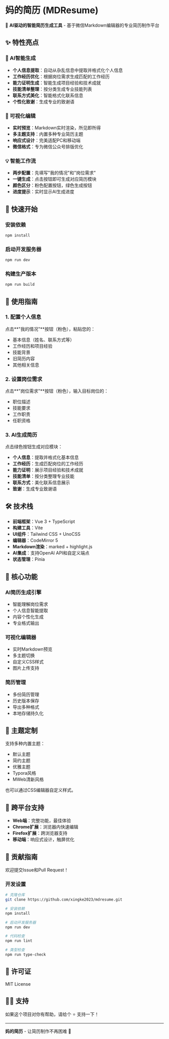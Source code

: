 # 妈的简历 (MDResume)

🚀 **AI驱动的智能简历生成工具** - 基于微信Markdown编辑器的专业简历制作平台

## ✨ 特性亮点

### 🤖 AI智能生成

- **个人信息提取**：自动从杂乱信息中提取并格式化个人信息
- **工作经历优化**：根据岗位需求生成匹配的工作经历
- **能力证明生成**：智能生成项目经验和技术成就
- **技能清单整理**：按分类生成专业技能列表
- **联系方式美化**：智能格式化联系信息
- **个性化致谢**：生成专业的致谢语

### 🎨 可视化编辑

- **实时预览**：Markdown实时渲染，所见即所得
- **多主题支持**：内置多种专业简历主题
- **响应式设计**：完美适配PC和移动端
- **微信格式**：专为微信公众号排版优化

### 💡 智能工作流

- **两步配置**：先填写"我的情况"和"岗位需求"
- **一键生成**：点击按钮即可生成对应简历模块
- **颜色区分**：粉色配置按钮，绿色生成按钮
- **进度提示**：实时显示AI生成进度

## 🚀 快速开始

### 安装依赖

```bash
npm install
```

### 启动开发服务器

```bash
npm run dev
```

### 构建生产版本

```bash
npm run build
```

## 📖 使用指南

### 1. 配置个人信息

点击**"我的情况"**按钮（粉色），粘贴您的：

- 基本信息（姓名、联系方式等）
- 工作经历和项目经验
- 技能背景
- 旧简历内容
- 其他相关信息

### 2. 设置岗位需求

点击**"岗位需求"**按钮（粉色），输入目标岗位的：

- 职位描述
- 技能要求
- 工作职责
- 任职资格

### 3. AI生成简历

点击绿色按钮生成对应模块：

- **个人信息**：提取并格式化基本信息
- **工作经历**：生成匹配岗位的工作经历
- **能力证明**：展示项目经验和技术成就
- **技能清单**：按分类整理专业技能
- **联系方式**：美化联系信息展示
- **致谢**：生成专业致谢语

## 🛠️ 技术栈

- **前端框架**：Vue 3 + TypeScript
- **构建工具**：Vite
- **UI组件**：Tailwind CSS + UnoCSS
- **编辑器**：CodeMirror 5
- **Markdown渲染**：marked + highlight.js
- **AI集成**：支持OpenAI API和自定义端点
- **状态管理**：Pinia

## 🎯 核心功能

### AI简历生成引擎

- 智能理解岗位需求
- 个人信息智能提取
- 内容个性化生成
- 专业格式输出

### 可视化编辑器

- 实时Markdown预览
- 多主题切换
- 自定义CSS样式
- 图片上传支持

### 简历管理

- 多份简历管理
- 历史版本保存
- 导出多种格式
- 本地存储持久化

## 🎨 主题定制

支持多种内置主题：

- 默认主题
- 简约主题
- 优雅主题
- Typora风格
- MWeb清新风格

也可以通过CSS编辑器自定义样式。

## 📱 跨平台支持

- **Web端**：完整功能，最佳体验
- **Chrome扩展**：浏览器内快速编辑
- **Firefox扩展**：跨浏览器支持
- **移动端**：响应式设计，触屏优化

## 🤝 贡献指南

欢迎提交Issue和Pull Request！

### 开发设置

```bash
# 克隆仓库
git clone https://github.com/xingke2023/mdresume.git

# 安装依赖
npm install

# 启动开发服务器
npm run dev

# 代码检查
npm run lint

# 类型检查
npm run type-check
```

## 📄 许可证

MIT License

## 🙋‍♂️ 支持

如果这个项目对你有帮助，请给个 ⭐️ 支持一下！

---

**妈的简历** - 让简历制作不再困难 💪

